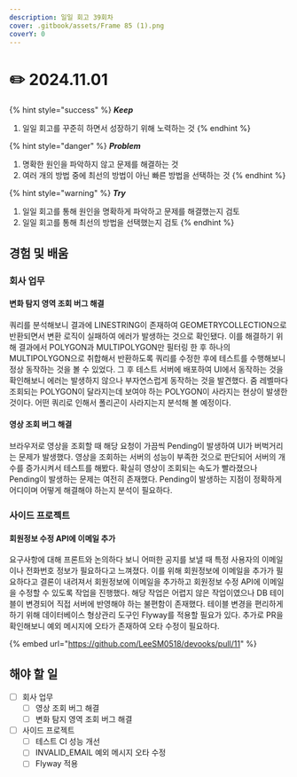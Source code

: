 ```yaml
---
description: 일일 회고 39회차
cover: .gitbook/assets/Frame 85 (1).png
coverY: 0
---
```


# ✏️ 2024.11.01

{% hint style="success" %}
_**Keep**_

1. 일일 회고를 꾸준히 하면서 성장하기 위해 노력하는 것
{% endhint %}

{% hint style="danger" %}
_**Problem**_

1. 명확한 원인을 파악하지 않고 문제를 해결하는 것
2. 여러 개의 방법 중에 최선의 방법이 아닌 빠른 방법을 선택하는 것
{% endhint %}

{% hint style="warning" %}
_**Try**_

1. 일일 회고를 통해 원인을 명확하게 파악하고 문제를 해결했는지 검토
2. 일일 회고를 통해 최선의 방법을 선택했는지 검토
{% endhint %}

## 경험 및 배움

### 회사 업무

#### 변화 탐지 영역 조회 버그 해결

쿼리를 분석해보니 결과에 LINESTRING이 존재하여 GEOMETRYCOLLECTION으로 반환되면서 변환 로직이 실패하여 에러가 발생하는 것으로 확인됐다. 이를 해결하기 위해 결과에서 POLYGON과 MULTIPOLYGON만 필터링 한 후 하나의 MULTIPOLYGON으로 취합해서 반환하도록 쿼리를 수정한 후에 테스트를 수행해보니 정상 동작하는 것을 볼 수 있었다. 그 후 테스트 서버에 배포하여 UI에서 동작하는 것을 확인해보니 에러는 발생하지 않으나 부자연스럽게 동작하는 것을 발견했다. 줌 레벨마다 조회되는 POLYGON이 달라지는데 보여야 하는 POLYGON이 사라지는 현상이 발생한 것이다. 어떤 쿼리로 인해서 폴리곤이 사라지는지 분석해 볼 예정이다.



#### 영상 조회 버그 해결

브라우저로 영상을 조회할 때 해당 요청이 가끔씩 Pending이 발생하여 UI가 버벅거리는 문제가 발생했다. 영상을 조회하는 서버의 성능이 부족한 것으로 판단되어 서버의 개수를 증가시켜서 테스트를 해봤다. 확실히 영상이 조회되는 속도가 빨라졌으나 Pending이 발생하는 문제는 여전히 존재했다. Pending이 발생하는 지점이 정확하게 어디이며 어떻게 해결해야 하는지 분석이 필요하다.



### 사이드 프로젝트

#### 회원정보 수정 API에 이메일 추가

요구사항에 대해 프론트와 논의하다 보니 어떠한 공지를 보낼 때 특정 사용자의 이메일이나 전화번호 정보가 필요하다고 느껴졌다. 이를 위해 회원정보에 이메일을 추가가 필요하다고 결론이 내려져서 회원정보에 이메일을 추가하고 회원정보 수정 API에 이메일을 수정할 수 있도록 작업을 진행했다. 해당 작업은 어렵지 않은 작업이였으나 DB 테이블이 변경되어 직접 서버에 반영해야 하는 불편함이 존재했다. 테이블 변경을 편리하게 하기 위해 데이터베이스 형상관리 도구인 Flyway를 적용할 필요가 있다. 추가로 PR을 확인해보니 예외 메시지에 오타가 존재하여 오타 수정이 필요하다.

{% embed url="https://github.com/LeeSM0518/devooks/pull/11" %}



## 해야 할 일

* [ ] 회사 업무
  * [ ] 영상 조회 버그 해결
  * [ ] 변화 탐지 영역 조회 버그 해결
* [ ] 사이드 프로젝트
  * [ ] 테스트 CI 성능 개선
  * [ ] INVALID\_EMAIL 예외 메시지 오타 수정
  * [ ] Flyway 적용
